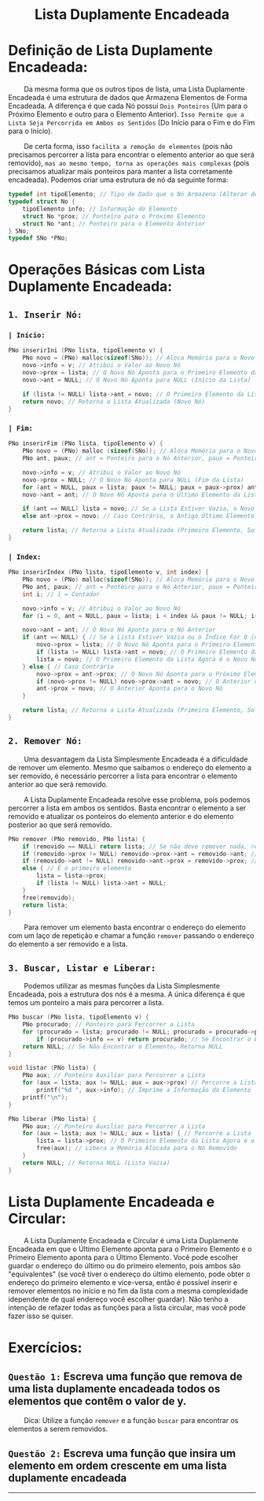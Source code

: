 <h1 align="center"> Lista Duplamente Encadeada <br>
</h1>

# Definição de Lista Duplamente Encadeada:
&emsp;&emsp; Da mesma forma que os outros tipos de lista, uma Lista Duplamente Encadeada é uma estrutura de dados que Armazena Elementos de Forma Encadeada. A diferença é que cada Nó possui `Dois Ponteiros` (Um para o Próximo Elemento e outro para o Elemento Anterior). `Isso Permite que a Lista Seja Percorrida em Ambos os Sentidos` (Do Início para o Fim e do Fim para o Início).

&emsp;&emsp; De certa forma, isso `facilita a remoção de elementos` (pois não precisamos percorrer a lista para encontrar o elemento anterior ao que será removido), `mas ao mesmo tempo, torna as operações mais complexas` (pois precisamos atualizar mais ponteiros para manter a lista corretamente encadeada). Podemos criar uma estrutura de nó da seguinte forma:
~~~c
typedef int tipoElemento; // Tipo de Dado que o Nó Armazena (Alterar de Acordo com o Problema)
typedef struct No {
	tipoElemento info; // Informação do Elemento
	struct No *prox; // Ponteiro para o Próximo Elemento
	struct No *ant; // Ponteiro para o Elemento Anterior
} SNo;
typedef SNo *PNo;
~~~


# Operações Básicas com Lista Duplamente Encadeada:
## `1. Inserir Nó:`
### `| Início:`
~~~c
PNo inserirIni (PNo lista, tipoElemento v) {
	PNo novo = (PNo) malloc(sizeof(SNo)); // Aloca Memória para o Novo Nó
	novo->info = v; // Atribui o Valor ao Novo Nó
	novo->prox = lista; // O Novo Nó Aponta para o Primeiro Elemento da Lista
    novo->ant = NULL; // O Novo Nó Aponta para NULL (Início da Lista)
    
	if (lista != NULL) lista->ant = novo; // O Primeiro Elemento da Lista Aponta para o Novo Nó
	return novo; // Retorna a Lista Atualizada (Novo Nó)
}
~~~
### `| Fim:`
~~~c
PNo inserirFim (PNo lista, tipoElemento v) {
	PNo novo = (PNo) malloc (sizeof(SNo)); // Aloca Memória para o Novo Nó
	PNo ant, paux; // ant = Ponteiro para o Nó Anterior, paux = Ponteiro Auxiliar para Percorrer a Lista

	novo->info = v; // Atribui o Valor ao Novo Nó
	novo->prox = NULL; // O Novo Nó Aponta para NULL (Fim da Lista)
	for (ant = NULL, paux = lista; paux != NULL; paux = paux->prox) ant = paux; // Percorre a Lista até o Fim
	novo->ant = ant; // O Novo Nó Aponta para o Último Elemento da Lista

	if (ant == NULL) lista = novo; // Se a Lista Estiver Vazia, o Novo Nó é o Primeiro Elemento
	else ant->prox = novo; // Caso Contrário, o Antigo Último Elemento Aponta para o Novo Nó

	return lista; // Retorna a Lista Atualizada (Primeiro Elemento, Sofrendo Alterações ou Não)
}
~~~
### `| Index:`
~~~c
PNo inserirIndex (PNo lista, tipoElemento v, int index) { 
	PNo novo = (PNo) malloc(sizeof(SNo)); // Aloca Memória para o Novo Nó
	PNo ant, paux; // ant = Ponteiro para o Nó Anterior, paux = Ponteiro Auxiliar para Percorrer a Lista
	int i; // i = Contador

	novo->info = v; // Atribui o Valor ao Novo Nó
	for (i = 0, ant = NULL, paux = lista; i < index && paux != NULL; i++, paux = paux->prox) ant = paux; // Percorre a Lista até o Fim ou até o Índice

	novo->ant = ant; // O Novo Nó Aponta para o Nó Anterior
	if (ant == NULL) { // Se a Lista Estiver Vazia ou o Índice For 0 (ou Menor)
		novo->prox = lista; // O Novo Nó Aponta para o Primeiro Elemento da Lista
		if (lista != NULL) lista->ant = novo; // O Primeiro Elemento da Lista Aponta para o Novo Nó
		lista = novo; // O Primeiro Elemento da Lista Agora é o Novo Nó
	} else { // Caso Contrário
		novo->prox = ant->prox; // O Novo Nó Aponta para o Próximo Elemento do Anterior
		if (novo->prox != NULL) novo->prox->ant = novo; // O Anterior do Próximo Elemento do Novo Nó Aponta para o Novo Nó
		ant->prox = novo; // O Anterior Aponta para o Novo Nó
	}

	return lista; // Retorna a Lista Atualizada (Primeiro Elemento, Sofrendo Alterações ou Não)
}
~~~

## `2. Remover Nó:`
&emsp;&emsp; Uma desvantagem da Lista Simplesmente Encadeada é a dificuldade de remover um elemento. Mesmo que saibamos o endereço do elemento a ser removido, é necessário percorrer a lista para encontrar o elemento anterior ao que será removido. 

&emsp;&emsp; A Lista Duplamente Encadeada resolve esse problema, pois podemos percorrer a lista em ambos os sentidos. Basta encontrar o elemento a ser removido e atualizar os ponteiros do elemento anterior e do elemento posterior ao que será removido.
~~~c
PNo remover (PNo removido, PNo lista) {
	if (removido == NULL) return lista; // Se não deve remover nada, retorna a lista
	if (removido->prox != NULL) removido->prox->ant = removido->ant; // Não é o último elemento
	if (removido->ant != NULL) removido->ant->prox = removido->prox; // Não é o primeiro elemento
	else { // É o primeiro elemento
		lista = lista->prox;
		if (lista != NULL) lista->ant = NULL;
	}
	free(removido);
	return lista;
}
~~~

&emsp;&emsp; Para remover um elemento basta encontrar o endereço do elemento com um laço de repetição e chamar a função `remover` passando o endereço do elemento a ser removido e a lista.


## `3. Buscar, Listar e Liberar:`
&emsp;&emsp; Podemos utilizar as mesmas funções da Lista Simplesmente Encadeada, pois a estrutura dos nós é a mesma. A única diferença é que temos um ponteiro a mais para percorrer a lista.
~~~c
PNo buscar (PNo lista, tipoElemento v) {
	PNo procurado; // Ponteiro para Percorrer a Lista
	for (procurado = lista; procurado != NULL; procurado = procurado->prox) // Percorre a Lista
		if (procurado->info == v) return procurado; // Se Encontrar o Elemento, Retorna o Nó
	return NULL; // Se Não Encontrar o Elemento, Retorna NULL
}
~~~

~~~c
void listar (PNo lista) {
	PNo aux; // Ponteiro Auxiliar para Percorrer a Lista
	for (aux = lista; aux != NULL; aux = aux->prox) // Percorre a Lista
		printf("%d ", aux->info); // Imprime a Informação do Elemento
	printf("\n");
}
~~~

~~~c
PNo liberar (PNo lista) {
	PNo aux; // Ponteiro Auxiliar para Percorrer a Lista
	for (aux = lista; aux != NULL; aux = lista) { // Percorre a Lista
		lista = lista->prox; // O Primeiro Elemento da Lista Agora é o Próximo Elemento do Nó Removido
		free(aux); // Libera a Memória Alocada para o Nó Removido
	}
	return NULL; // Retorna NULL (Lista Vazia)
}
~~~

# Lista Duplamente Encadeada e Circular:
&emsp;&emsp; A Lista Duplamente Encadeada e Circular é uma Lista Duplamente Encadeada em que o Último Elemento aponta para o Primeiro Elemento e o Primeiro Elemento aponta para o Último Elemento. Você pode escolher guardar o endereço do último ou do primeiro elemento, pois ambos são "equivalentes" (se você tiver o endereço do último elemento, pode obter o endereço do primeiro elemento e vice-versa, então é possível inserir e remover elementos no início e no fim da lista com a mesma complexidade idependente de qual endereço você escolher guardar). Não tenho a intenção de refazer todas as funções para a lista circular, mas você pode fazer isso se quiser.

# Exercícios:
## `Questão 1:` Escreva uma função que remova de uma lista duplamente encadeada todos os elementos que contêm o valor de y.
&emsp;&emsp; Dica: Utilize a função `remover` e a função `buscar` para encontrar os elementos a serem removidos.

## `Questão 2:` Escreva uma função que insira um elemento em ordem crescente em uma lista duplamente encadeada

---
